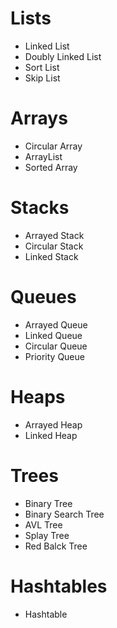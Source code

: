 # Lists
  * Linked List
  * Doubly Linked List
  * Sort List
  * Skip List
  
# Arrays
  * Circular Array
  * ArrayList
  * Sorted Array
  
# Stacks
  * Arrayed Stack
  * Circular Stack
  * Linked Stack
  
# Queues
  * Arrayed Queue
  * Linked Queue
  * Circular Queue
  * Priority Queue
  
# Heaps
  * Arrayed Heap
  * Linked Heap
  
# Trees 
  * Binary Tree
  * Binary Search Tree
  * AVL Tree
  * Splay Tree
  * Red Balck Tree
  
# Hashtables
  * Hashtable
